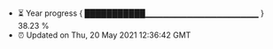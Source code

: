 - ⏳ Year progress { ███████████▁▁▁▁▁▁▁▁▁▁▁▁▁▁▁▁▁▁▁ } 38.23 %
- ⏰ Updated on Thu, 20 May 2021 12:36:42 GMT

